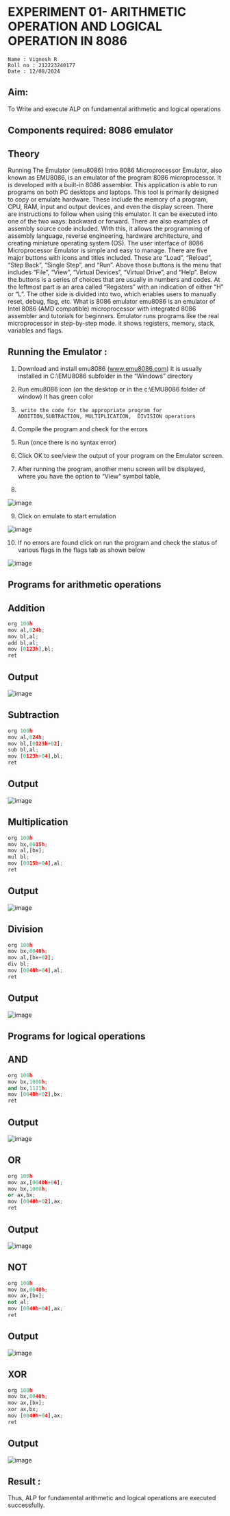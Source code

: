 

# EXPERIMENT 01- ARITHMETIC OPERATION AND LOGICAL OPERATION IN 8086
```
Name : Vignesh R
Roll no : 212223240177
Date : 12/08/2024
```


## Aim: 
  To Write and execute ALP on fundamental arithmetic and logical operations
## Components required: 8086  emulator 
## Theory 
Running The Emulator (emu8086) Intro 8086 Microprocessor Emulator, also known as EMU8086, is an emulator of the program 8086 microprocessor. It is developed with a built-in 8086 assembler. This application is able to run programs on both PC desktops and laptops. This tool is primarily designed to copy or emulate hardware. These include the memory of a program, CPU, RAM, input and output devices, and even the display screen. There are instructions to follow when using this emulator. It can be executed into one of the two ways: backward or forward. There are also examples of assembly source code included. With this, it allows the programming of assembly language, reverse engineering, hardware architecture, and creating miniature operating system (OS). The user interface of 8086 Microprocessor Emulator is simple and easy to manage. There are five major buttons with icons and titles included. These are “Load”, “Reload”, “Step Back”, “Single Step”, and “Run”. Above those buttons is the menu that includes “File”, “View”, “Virtual Devices”, “Virtual Drive”, and “Help”. Below the buttons is a series of choices that are usually in numbers and codes. At the leftmost part is an area called “Registers” with an indication of either “H” or “L”. The other side is divided into two, which enables users to manually reset, debug, flag, etc. What is 8086 emulator emu8086 is an emulator of Intel 8086 (AMD compatible) microprocessor with integrated 8086 assembler and tutorials for beginners. Emulator runs programs like the real microprocessor in step-by-step mode. it shows registers, memory, stack, variables and flags.


 ## Running the Emulator :
1.	Download and install emu8086 (www.emu8086.com) It is usually installed in C:\EMU8086 subfolder in the “Windows” directory
2.	  Run  emu8086 icon (on the desktop or in the c:\EMU8086 folder of window) It has green color 
 
 
3.		write the code for the appropriate program for ADDITION,SUBTRACTION, MULTIPLICATION,  DIVISION operations 

4.	 Compile the program and check for the errors 
5.	Run (once there is no syntax error) 

6.	Click OK to see/view the output of your program on the Emulator screen. 


7.	After running the program, another menu screen will be displayed, where you have the option to “View” symbol table,
8.	 


![image](https://user-images.githubusercontent.com/36288975/189273263-d65baae9-4b8f-4723-afb3-c0ffa4052b04.png)











9.	Click on emulate to start emulation 








![image](https://user-images.githubusercontent.com/36288975/189273273-9bb36ec1-e2e8-4892-8d35-37707332bfdc.png)








10.	If no errors are found click on run the program and check the status of various flags in the flags tab as shown below 






![image](https://user-images.githubusercontent.com/36288975/189273277-113a2a33-4a40-4ff8-95a5-ecd3a1f504fe.png)







## Programs for arithmetic  operations

## Addition  
```python
org 100h
mov al,024h;
mov bl,al;
add bl,al;
mov [0123h],bl;
ret
```

## Output  
 ![image](https://github.com/Jayakrishnan22003251/EXPERIMENT--01-ALP-FOR-8086/assets/120232371/ce0a7579-1e04-4f7e-8427-af7e0467ae2b)

## Subtraction 
```python
org 100h
mov al,024h;
mov bl,[0123h+02];
sub bl,al;
mov [0123h+04],bl;
ret
```
## Output
![image](https://github.com/Jayakrishnan22003251/EXPERIMENT--01-ALP-FOR-8086/assets/120232371/c8cc0918-d169-4573-bd2c-acd61e534281)

## Multiplication
```python
org 100h
mov bx,0015h;
mov al,[bx];
mul bl;
mov [0015h+04],al;
ret
```
 ## Output  
![image](https://github.com/Jayakrishnan22003251/EXPERIMENT--01-ALP-FOR-8086/assets/120232371/cb7911a3-753b-444b-ad1d-50114c64ca97)


## Division
```python
org 100h
mov bx,0040h;
mov al,[bx+02];
div bl;
mov [0040h+04],al;
ret
```
## Output  
![image](https://github.com/Jayakrishnan22003251/EXPERIMENT--01-ALP-FOR-8086/assets/120232371/8e1b0784-89f4-4e15-aada-85f2871a5ea2)

## Programs for logical  operations

## AND
```python
org 100h
mov bx,1000h;
and bx,1111h;
mov [0040h+02],bx;
ret
```
## Output 
![image](https://github.com/Jayakrishnan22003251/EXPERIMENT--01-ALP-FOR-8086/assets/120232371/380eb8b2-be95-414c-9eef-e7455ac8083a)

## OR
```python
org 100h
mov ax,[0040h+06];
mov bx,1000h;
or ax,bx;
mov [0040h+02],ax;
ret
```
## Output
![image](https://github.com/Jayakrishnan22003251/EXPERIMENT--01-ALP-FOR-8086/assets/120232371/372bd3ba-09b4-47c0-8cd3-2a6c5e9447b0)

## NOT
```python
org 100h
mov bx,0040h;
mov ax,[bx]; 
not al;
mov [0040h+04],ax;
ret
```
## Output
![image](https://github.com/Jayakrishnan22003251/EXPERIMENT--01-ALP-FOR-8086/assets/120232371/57ff6c88-2341-4eb3-bbfc-b1f9cb8fe8cc)

## XOR
```python
org 100h
mov bx,0040h;
mov ax,[bx]; 
xor ax,bx;
mov [0040h+04],ax;
ret
```
## Output
![image](https://github.com/Jayakrishnan22003251/EXPERIMENT--01-ALP-FOR-8086/assets/120232371/4ef2fb5c-0e99-4427-93b6-7cafa2ae77ff)

## Result :
Thus, ALP for fundamental arithmetic and logical operations are executed successfully.








